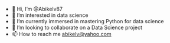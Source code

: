- 👋 Hi, I’m @Abikelv87
- 👀 I’m interested in data science
- 🌱 I’m currently immersed in mastering Python for data science
- 💞️ I’m looking to collaborate on a Data Science project
- 📫 How to reach me abikelv@yahoo.com

<!---
Abikelv87/Abikelv87 is a ✨ special ✨ repository because its `README.md` (this file) appears on your GitHub profile.
You can click the Preview link to take a look at your changes.
--->
